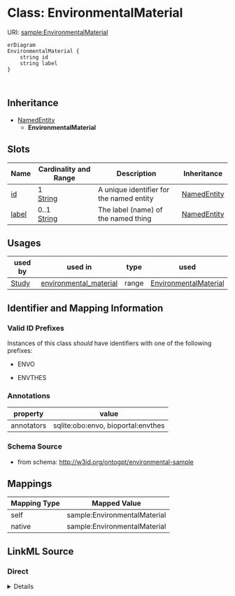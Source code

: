 

# Class: EnvironmentalMaterial



URI: [sample:EnvironmentalMaterial](http://w3id.org/ontogpt/environmental-sample/EnvironmentalMaterial)



```mermaid
erDiagram
EnvironmentalMaterial {
    string id  
    string label  
}



```




## Inheritance
* [NamedEntity](NamedEntity.md)
    * **EnvironmentalMaterial**



## Slots

| Name | Cardinality and Range | Description | Inheritance |
| ---  | --- | --- | --- |
| [id](id.md) | 1 <br/> [String](String.md) | A unique identifier for the named entity | [NamedEntity](NamedEntity.md) |
| [label](label.md) | 0..1 <br/> [String](String.md) | The label (name) of the named thing | [NamedEntity](NamedEntity.md) |





## Usages

| used by | used in | type | used |
| ---  | --- | --- | --- |
| [Study](Study.md) | [environmental_material](environmental_material.md) | range | [EnvironmentalMaterial](EnvironmentalMaterial.md) |






## Identifier and Mapping Information


### Valid ID Prefixes

Instances of this class *should* have identifiers with one of the following prefixes:

* ENVO

* ENVTHES






### Annotations

| property | value |
| --- | --- |
| annotators | sqlite:obo:envo, bioportal:envthes |



### Schema Source


* from schema: http://w3id.org/ontogpt/environmental-sample




## Mappings

| Mapping Type | Mapped Value |
| ---  | ---  |
| self | sample:EnvironmentalMaterial |
| native | sample:EnvironmentalMaterial |







## LinkML Source

<!-- TODO: investigate https://stackoverflow.com/questions/37606292/how-to-create-tabbed-code-blocks-in-mkdocs-or-sphinx -->

### Direct

<details>
```yaml
name: EnvironmentalMaterial
id_prefixes:
- ENVO
- ENVTHES
annotations:
  annotators:
    tag: annotators
    value: sqlite:obo:envo, bioportal:envthes
from_schema: http://w3id.org/ontogpt/environmental-sample
is_a: NamedEntity

```
</details>

### Induced

<details>
```yaml
name: EnvironmentalMaterial
id_prefixes:
- ENVO
- ENVTHES
annotations:
  annotators:
    tag: annotators
    value: sqlite:obo:envo, bioportal:envthes
from_schema: http://w3id.org/ontogpt/environmental-sample
is_a: NamedEntity
attributes:
  id:
    name: id
    annotations:
      prompt.skip:
        tag: prompt.skip
        value: 'true'
    description: A unique identifier for the named entity
    comments:
    - this is populated during the grounding and normalization step
    from_schema: http://w3id.org/ontogpt/environmental-sample
    rank: 1000
    identifier: true
    alias: id
    owner: EnvironmentalMaterial
    domain_of:
    - NamedEntity
    - Publication
    range: string
    required: true
  label:
    name: label
    annotations:
      owl:
        tag: owl
        value: AnnotationProperty, AnnotationAssertion
    description: The label (name) of the named thing
    from_schema: http://w3id.org/ontogpt/environmental-sample
    aliases:
    - name
    rank: 1000
    slot_uri: rdfs:label
    alias: label
    owner: EnvironmentalMaterial
    domain_of:
    - NamedEntity
    range: string

```
</details>